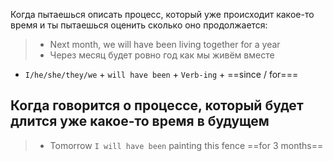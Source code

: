 Когда пытаешься описать процесс, который уже происходит какое-то время и ты пытаешься оценить сколько оно продолжается:

> - Next month, we will have been living together for a year
> - Через месяц будет ровно год как мы живём вместе

- `I/he/she/they/we` + `will have been` + `Verb-ing` + ==since / for===

## Когда говорится о процессе, который будет длится уже какое-то время в будущем

> - Tomorrow `I will have been` painting this fence ==for 3 months==

